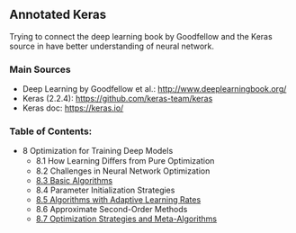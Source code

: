 ## Annotated Keras

Trying to connect the deep learning book by Goodfellow and the Keras source in have better understanding of neural network.

### Main Sources

* Deep Learning by Goodfellow et al.: http://www.deeplearningbook.org/
* Keras (2.2.4): https://github.com/keras-team/keras
* Keras doc: https://keras.io/


### Table of Contents:

* 8 Optimization for Training Deep Models
   * 8.1 How Learning Diﬀers from Pure Optimization
   * 8.2 Challenges in Neural Network Optimization
   * [8.3 Basic Algorithms](ch08/8.3.MD)
   * 8.4 Parameter Initialization Strategies
   * [8.5 Algorithms with Adaptive Learning Rates](ch08/8.5.MD)
   * 8.6 Approximate Second-Order Methods
   * [8.7 Optimization Strategies and Meta-Algorithms](ch08/8.7.MD)
